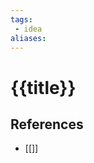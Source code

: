 ```yaml
---
tags:
 - idea
aliases:
---
```


# {{title}}

<!--
	Write three to five sentences in your own words
	Assume that the reader will have no context
	Include sources
	Link to other ideas
-->

## References

- [[]]

